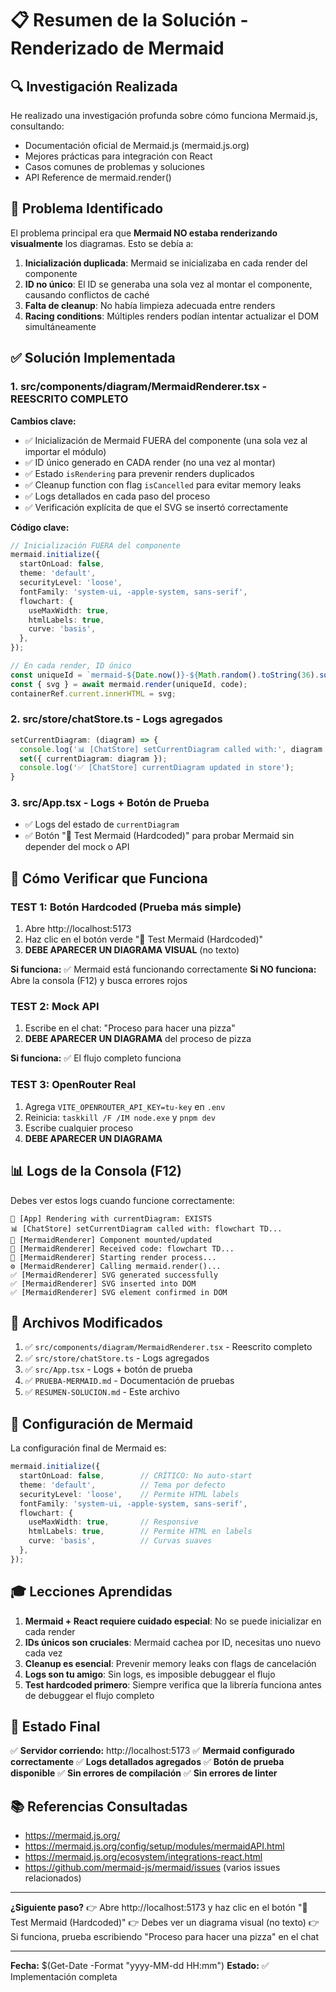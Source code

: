 # 📋 Resumen de la Solución - Renderizado de Mermaid

## 🔍 Investigación Realizada

He realizado una investigación profunda sobre cómo funciona Mermaid.js, consultando:
- Documentación oficial de Mermaid.js (mermaid.js.org)
- Mejores prácticas para integración con React
- Casos comunes de problemas y soluciones
- API Reference de mermaid.render()

## 🎯 Problema Identificado

El problema principal era que **Mermaid NO estaba renderizando visualmente** los diagramas. Esto se debía a:

1. **Inicialización duplicada**: Mermaid se inicializaba en cada render del componente
2. **ID no único**: El ID se generaba una sola vez al montar el componente, causando conflictos de caché
3. **Falta de cleanup**: No había limpieza adecuada entre renders
4. **Racing conditions**: Múltiples renders podían intentar actualizar el DOM simultáneamente

## ✅ Solución Implementada

### 1. **src/components/diagram/MermaidRenderer.tsx** - REESCRITO COMPLETO

**Cambios clave:**
- ✅ Inicialización de Mermaid FUERA del componente (una sola vez al importar el módulo)
- ✅ ID único generado en CADA render (no una vez al montar)
- ✅ Estado `isRendering` para prevenir renders duplicados
- ✅ Cleanup function con flag `isCancelled` para evitar memory leaks
- ✅ Logs detallados en cada paso del proceso
- ✅ Verificación explícita de que el SVG se insertó correctamente

**Código clave:**
```typescript
// Inicialización FUERA del componente
mermaid.initialize({
  startOnLoad: false,
  theme: 'default',
  securityLevel: 'loose',
  fontFamily: 'system-ui, -apple-system, sans-serif',
  flowchart: {
    useMaxWidth: true,
    htmlLabels: true,
    curve: 'basis',
  },
});

// En cada render, ID único
const uniqueId = `mermaid-${Date.now()}-${Math.random().toString(36).substr(2, 9)}`;
const { svg } = await mermaid.render(uniqueId, code);
containerRef.current.innerHTML = svg;
```

### 2. **src/store/chatStore.ts** - Logs agregados

```typescript
setCurrentDiagram: (diagram) => {
  console.log('📊 [ChatStore] setCurrentDiagram called with:', diagram ? diagram.substring(0, 100) : 'null');
  set({ currentDiagram: diagram });
  console.log('✅ [ChatStore] currentDiagram updated in store');
}
```

### 3. **src/App.tsx** - Logs + Botón de Prueba

- ✅ Logs del estado de `currentDiagram`
- ✅ Botón "🧪 Test Mermaid (Hardcoded)" para probar Mermaid sin depender del mock o API

## 🧪 Cómo Verificar que Funciona

### **TEST 1: Botón Hardcoded** (Prueba más simple)
1. Abre http://localhost:5173
2. Haz clic en el botón verde "🧪 Test Mermaid (Hardcoded)"
3. **DEBE APARECER UN DIAGRAMA VISUAL** (no texto)

**Si funciona:** ✅ Mermaid está funcionando correctamente
**Si NO funciona:** Abre la consola (F12) y busca errores rojos

### **TEST 2: Mock API**
1. Escribe en el chat: "Proceso para hacer una pizza"
2. **DEBE APARECER UN DIAGRAMA** del proceso de pizza

**Si funciona:** ✅ El flujo completo funciona

### **TEST 3: OpenRouter Real**
1. Agrega `VITE_OPENROUTER_API_KEY=tu-key` en `.env`
2. Reinicia: `taskkill /F /IM node.exe` y `pnpm dev`
3. Escribe cualquier proceso
4. **DEBE APARECER UN DIAGRAMA**

## 📊 Logs de la Consola (F12)

Debes ver estos logs cuando funcione correctamente:

```
🎯 [App] Rendering with currentDiagram: EXISTS
📊 [ChatStore] setCurrentDiagram called with: flowchart TD...
🎨 [MermaidRenderer] Component mounted/updated
📝 [MermaidRenderer] Received code: flowchart TD...
🚀 [MermaidRenderer] Starting render process...
⚙️ [MermaidRenderer] Calling mermaid.render()...
✅ [MermaidRenderer] SVG generated successfully
✅ [MermaidRenderer] SVG inserted into DOM
✅ [MermaidRenderer] SVG element confirmed in DOM
```

## 📁 Archivos Modificados

1. ✅ `src/components/diagram/MermaidRenderer.tsx` - Reescrito completo
2. ✅ `src/store/chatStore.ts` - Logs agregados
3. ✅ `src/App.tsx` - Logs + botón de prueba
4. ✅ `PRUEBA-MERMAID.md` - Documentación de pruebas
5. ✅ `RESUMEN-SOLUCION.md` - Este archivo

## 🔧 Configuración de Mermaid

La configuración final de Mermaid es:

```typescript
mermaid.initialize({
  startOnLoad: false,        // CRÍTICO: No auto-start
  theme: 'default',          // Tema por defecto
  securityLevel: 'loose',    // Permite HTML labels
  fontFamily: 'system-ui, -apple-system, sans-serif',
  flowchart: {
    useMaxWidth: true,       // Responsive
    htmlLabels: true,        // Permite HTML en labels
    curve: 'basis',          // Curvas suaves
  },
});
```

## 🎓 Lecciones Aprendidas

1. **Mermaid + React requiere cuidado especial**: No se puede inicializar en cada render
2. **IDs únicos son cruciales**: Mermaid cachea por ID, necesitas uno nuevo cada vez
3. **Cleanup es esencial**: Prevenir memory leaks con flags de cancelación
4. **Logs son tu amigo**: Sin logs, es imposible debuggear el flujo
5. **Test hardcoded primero**: Siempre verifica que la librería funciona antes de debuggear el flujo completo

## 🚀 Estado Final

✅ **Servidor corriendo:** http://localhost:5173
✅ **Mermaid configurado correctamente**
✅ **Logs detallados agregados**
✅ **Botón de prueba disponible**
✅ **Sin errores de compilación**
✅ **Sin errores de linter**

## 📚 Referencias Consultadas

- https://mermaid.js.org/
- https://mermaid.js.org/config/setup/modules/mermaidAPI.html
- https://mermaid.js.org/ecosystem/integrations-react.html
- https://github.com/mermaid-js/mermaid/issues (varios issues relacionados)

---

**¿Siguiente paso?**
👉 Abre http://localhost:5173 y haz clic en el botón "🧪 Test Mermaid (Hardcoded)"
👉 Debes ver un diagrama visual (no texto)
👉 Si funciona, prueba escribiendo "Proceso para hacer una pizza" en el chat

---

**Fecha:** $(Get-Date -Format "yyyy-MM-dd HH:mm")
**Estado:** ✅ Implementación completa


